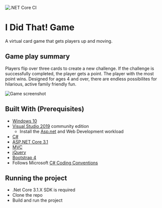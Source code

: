 ![.NET Core CI](https://github.com/greeneteenee/IDidThatGame/workflows/.NET%20Core%20CI/badge.svg)

# I Did That! Game
A virtual card game that gets players up and moving.

## Game play summary
Players flip over three cards to create a new challenge. If the challenge is successfully completed, the player gets a point. The player with the most point wins. Designed for ages 4 and over, there are endless possibilites for hilarious, active family friendly fun.

![Game screenshot](https://imgur.com/D1ffb7Q)

## Built With (Prerequisites)

- [Windows 10](https://developer.microsoft.com/en-us/windows/downloads)
- [Visual Studio 2019](https://visualstudio.microsoft.com/vs/) community edition
    - Install the [Asp.net](http://Asp.net) and Web Development workload
- [C#](https://docs.microsoft.com/en-us/dotnet/csharp/)
- [ASP.NET Core 3.1](https://docs.microsoft.com/en-us/aspnet/core/?view=aspnetcore-3.0)
- [MVC](https://docs.microsoft.com/en-nz/aspnet/core/mvc/overview?view=aspnetcore-3.0)
- [jQuery](https://jquery.com/)
- [Bootstrap 4](https://getbootstrap.com/docs/4.0/getting-started/introduction/)
- Follows Microsoft [C# Coding Conventions](https://docs.microsoft.com/en-us/dotnet/csharp/programming-guide/inside-a-program/coding-conventions)

## Running the project
- .Net Core 3.1.X SDK is required
- Clone the repo 
- Build and run the project